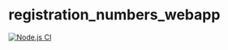 # registration_numbers_webapp
[![Node.js CI](https://github.com/Razorma/registration_numbers_webapp/actions/workflows/node.js.yml/badge.svg)](https://github.com/Razorma/registration_numbers_webapp/actions/workflows/node.js.yml)
